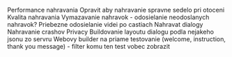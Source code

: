 Performance nahravania
Opravit aby nahravanie spravne sedelo pri otoceni
Kvalita nahravania
Vymazavanie nahravok
	- odosielanie neodoslanych nahravok?
Priebezne odosielanie videi po castiach
Nahravat dialogy
Nahravanie crashov
Privacy
Buildovanie layoutu dialogu podla nejakeho jsonu zo servru
Webovy builder na priame testovanie (welcome, instruction, thank you message)
	- filter komu ten test vobec zobrazit
